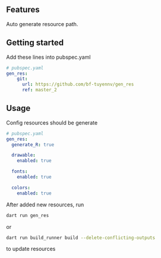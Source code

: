 ## Features
Auto generate resource path.

## Getting started
Add these lines into pubspec.yaml
```yaml
# pubspec.yaml
gen_res:
    git:
      url: https://github.com/bf-tuyennv/gen_res
      ref: master_2
```

## Usage
Config resources should be generate
```yaml
# pubspec.yaml
gen_res:
  generate_R: true

  drawable:
    enabled: true

  fonts:
    enabled: true

  colors:
    enabled: true
```

After added new resources, run
```sh
dart run gen_res
```
or
```sh
dart run build_runner build --delete-conflicting-outputs
```
to update resources
